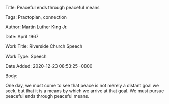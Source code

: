 Title:  Peaceful ends through peaceful means

Tags:   Practopian, connection

Author: Martin Luther King Jr.

Date:   April 1967

Work Title: Riverside Church Speech

Work Type: Speech

Date Added: 2020-12-23 08:53:25 -0800

Body: 

One day, we must come to see that peace is not merely a distant goal we seek, but that it is a means by which we arrive at that goal. We must pursue peaceful ends through peaceful means. 

